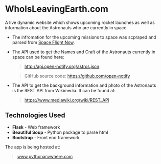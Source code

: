 # WhoIsLeavingEarth.com
A live dynamic website which shows upcoming rocket launches as well as information about the Astronauts who are currently in space. 


* The infromation for the upcoming missions to space was scpraped and parsed from [Space Flight Now](https://spaceflightnow.com/launch-schedule/).

* The API used to get the Names and Craft of the Astronauts currently in space can be found here: 

  > http://api.open-notify.org/astros.json

  > GitHub source code: https://github.com/open-notify

* The API to get the background information and photo of the Astronauts is the REST API from Wikimedia. It can be found at:
    
  > https://www.mediawiki.org/wiki/REST_API

## Technologies Used

* **Flask** - Web framework
* **Beautiful Soup** - Python package to parse html
* **Bootstrap** - Front end framework 

The app is being hosted at:
  > www.pythonanywhere.com 
